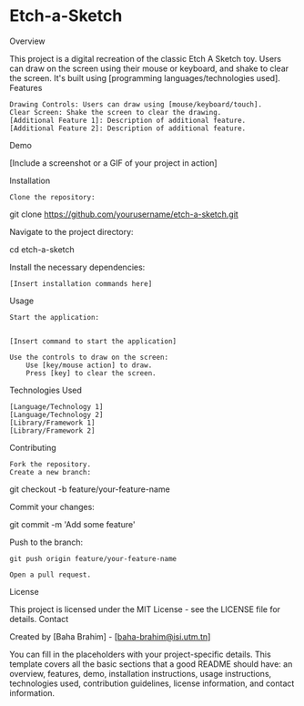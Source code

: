 # Etch-a-Sketch

Overview

This project is a digital recreation of the classic Etch A Sketch toy. Users can draw on the screen using their mouse or keyboard, and shake to clear the screen. It's built using [programming languages/technologies used].
Features

    Drawing Controls: Users can draw using [mouse/keyboard/touch].
    Clear Screen: Shake the screen to clear the drawing.
    [Additional Feature 1]: Description of additional feature.
    [Additional Feature 2]: Description of additional feature.

Demo

[Include a screenshot or a GIF of your project in action]

Installation

    Clone the repository:


git clone https://github.com/yourusername/etch-a-sketch.git

Navigate to the project directory:


cd etch-a-sketch

Install the necessary dependencies:


    [Insert installation commands here]

Usage

    Start the application:


    [Insert command to start the application]

    Use the controls to draw on the screen:
        Use [key/mouse action] to draw.
        Press [key] to clear the screen.

Technologies Used

    [Language/Technology 1]
    [Language/Technology 2]
    [Library/Framework 1]
    [Library/Framework 2]

Contributing

    Fork the repository.
    Create a new branch:


git checkout -b feature/your-feature-name

Commit your changes:


git commit -m 'Add some feature'

Push to the branch:


    git push origin feature/your-feature-name

    Open a pull request.

License

This project is licensed under the MIT License - see the LICENSE file for details.
Contact

Created by [Baha Brahim] - [baha-brahim@isi.utm.tn]

You can fill in the placeholders with your project-specific details. This template covers all the basic sections that a good README should have: an overview, features, demo, installation instructions, usage instructions, technologies used, contribution guidelines, license information, and contact information.